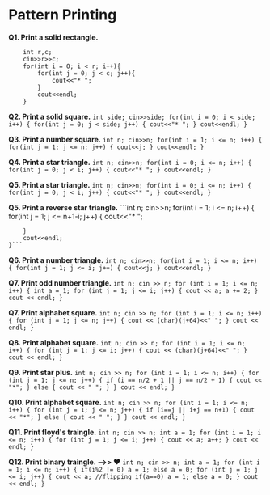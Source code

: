 # Pattern Printing

**Q1. Print a solid rectangle.**
```
    int r,c;
    cin>>r>>c;
    for(int i = 0; i < r; i++){
        for(int j = 0; j < c; j++){
            cout<<"* ";
        }
        cout<<endl;
    }
```

**Q2. Print a solid square.**
     ```int side;
     cin>>side;
     for(int i = 0; i < side; i++)
     {
         for(int j = 0; j < side; j++)
         {
             cout<<"* ";
         }
         cout<<endl;
     }```

**Q3. Print a number square.**
     ```int n;
     cin>>n;
     for(int i = 1; i <= n; i++)
     {
         for(int j = 1; j <= n; j++)
         {
             cout<<j;
         }
         cout<<endl;
     }```

**Q4. Print a star triangle.**
     ```int n;
     cin>>n;
     for(int i = 0; i <= n; i++)
     {
         for(int j = 0; j < i; j++)
         {
             cout<<"* ";
         }
         cout<<endl;
     }```

**Q5. Print a star triangle.**
     ```int n;
     cin>>n;
     for(int i = 0; i <= n; i++)
     {
         for(int j = 0; j < i; j++)
         {
             cout<<"* ";
         }
         cout<<endl;
     }```

**Q5. Print a reverse star triangle.**
     ```int n;
     cin>>n;
     for(int i = 1; i <= n; i++)
     {
         for(int j = 1; j <= n+1-i; j++)
         {
             cout<<"* ";

        }
        cout<<endl;
    }```

**Q6. Print a number triangle.**
     ```int n;
     cin>>n;
     for(int i = 1; i <= n; i++)
     {
         for(int j = 1; j <= i; j++)
         {
             cout<<j;
         }
         cout<<endl;
     }```

**Q7. Print odd number triangle.**
    ```int n;
    cin >> n;
    for (int i = 1; i <= n; i++)
    {
        int a = 1;
        for (int j = 1; j <= i; j++)
        {
            cout << a;
            a += 2;
        }
        cout << endl;
    }```

**Q7. Print alphabet square.**
    ```int n;
    cin >> n;
    for (int i = 1; i <= n; i++)
    {
        for (int j = 1; j <= n; j++)
        {
            cout << (char)(j+64)<<" ";
        }
        cout << endl;
    }```

**Q8. Print alphabet square.**
    ```int n;
    cin >> n;
    for (int i = 1; i <= n; i++)
    {
        for (int j = 1; j <= i; j++)
        {
            cout << (char)(j+64)<<" ";
        }
        cout << endl;
    }```

**Q9. Print star plus.**
    ```int n;
    cin >> n;
    for (int i = 1; i <= n; i++)
    {
        for (int j = 1; j <= n; j++)
        {
            if (i == n/2 + 1 || j == n/2 + 1)
            {
                cout << "*";
            }
            else
            {
                cout << " ";
            }
        }
        cout << endl;
    }```

**Q10. Print alphabet square.**
    ```int n;
    cin >> n;
    for (int i = 1; i <= n; i++)
    {
        for (int j = 1; j <= n; j++)
        {
            if (i==j || i+j == n+1)
            {
                cout << "*";
            }
            else
            {
                cout << " ";
            }
        }
        cout << endl;
    }```

**Q11. Print floyd's traingle.**
    ```int n;
    cin >> n;
    int a = 1;
    for (int i = 1; i <= n; i++)
    {
        for (int j = 1; j <= i; j++)
        {
            cout << a;
            a++;
        }
        cout << endl;
    }```

**Q12. Print binary traingle.  -->> ❤️**
    ```int n;
    cin >> n;
    int a = 1;
    for (int i = 1; i <= n; i++)
    {
        if(i%2 != 0) a = 1;
        else a = 0;
        for (int j = 1; j <= i; j++)
        {
            cout << a;
            //flipping
            if(a==0) a = 1;
            else a = 0;
        }
        cout << endl;
    }```